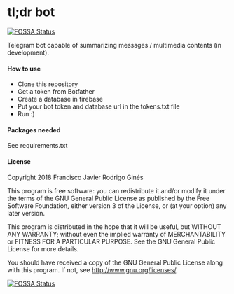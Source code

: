 # tl;dr bot
[![FOSSA Status](https://app.fossa.io/api/projects/git%2Bgithub.com%2Ffranfj%2Ftl-dr-bot.svg?type=shield)](https://app.fossa.io/projects/git%2Bgithub.com%2Ffranfj%2Ftl-dr-bot?ref=badge_shield)

Telegram bot capable of summarizing messages / multimedia contents (in development).

#### How to use
- Clone this repository
- Get a token from Botfather
- Create a database in firebase
- Put your bot token and database url in the tokens.txt file
- Run :)

#### Packages needed
See requirements.txt

#### License

Copyright 2018 Francisco Javier Rodrigo Ginés

This program is free software: you can redistribute it and/or modify
it under the terms of the GNU General Public License as published by
the Free Software Foundation, either version 3 of the License, or
(at your option) any later version.

This program is distributed in the hope that it will be useful,
but WITHOUT ANY WARRANTY; without even the implied warranty of
MERCHANTABILITY or FITNESS FOR A PARTICULAR PURPOSE.  See the
GNU General Public License for more details.

You should have received a copy of the GNU General Public License
along with this program.  If not, see <http://www.gnu.org/licenses/>.


[![FOSSA Status](https://app.fossa.io/api/projects/git%2Bgithub.com%2Ffranfj%2Ftl-dr-bot.svg?type=large)](https://app.fossa.io/projects/git%2Bgithub.com%2Ffranfj%2Ftl-dr-bot?ref=badge_large)
